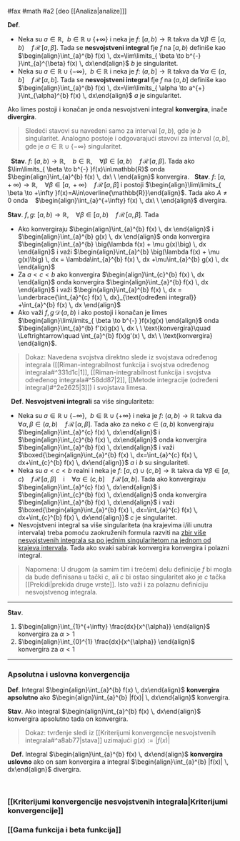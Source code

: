 #fax #math #a2 [deo [[Analiza|analize]]]
$\:$

**Def**. 
- Neka su $a\in\mathbb{R},\ \ b\in\mathbb{R}\cup\{+\infty\}$ i neka je $f:\ [a,\,b)\to\mathbb{R}$ takva da $\forall \beta\in[a,\,b)\quad f\,\mathcal{R}\,[a,\,\beta]$. Tada se  **nesvojstveni integral** fje $f$ na $[a,\,b)$ definiše kao
$\begin{align}\int_{a}^{b} f(x) \, dx=\lim\limits_{ \beta \to b^{-} }\int_{a}^{\beta} f(x) \, dx\end{align}$
$b$ je singularitet.
$\:$
- Neka su $a\in\mathbb{R}\cup\{-\infty\},\ \ b\in\mathbb{R}$ i neka je $f:\ (a,\,b]\to\mathbb{R}$ takva da $\forall \alpha\in(a,\,b]\quad f\,\mathcal{R}\,[\alpha,\,b]$. Tada se  **nesvojstveni integral** fje $f$ na $(a,\,b]$ definiše kao
$\begin{align}\int_{a}^{b} f(x) \, dx=\lim\limits_{ \alpha \to a^{+} }\int_{\alpha}^{b} f(x) \, dx\end{align}$
$a$ je singularitet.

Ako limes postoji i konačan je onda nesvojstveni integral **konvergira**, inače **divergira**.
$\:$

>Sledeći stavovi su navedeni samo za interval $[a,\,b)$, gde je $b$ singularitet. Analogno postoje i odgovarajući stavovi za interval $(a,\,b]$, gde je $a\in\mathbb{R}\cup\{-\infty\}$ singularitet.

$\:$
**Stav**. $f:\ [a,\,b)\to\mathbb{R}$, $\ \:$ $b\in\mathbb{R}$, $\ \:$ $\forall \beta\in [a,\,b)\quad f\,\mathcal{R}\,[a,\,\beta]$. Tada 
ako $\lim\limits_{ \beta \to b^{-} }f(x)\in\mathbb{R}$ onda $\begin{align}\int_{a}^{b} f(x) \, dx\ \ \end{align}$ konvergira.
$\:$
**Stav**. $f:\ [a,\,+\infty)\to\mathbb{R}$, $\ \:$ $\forall \beta\in [a,\,+\infty)\quad f\,\mathcal{R}\,[a,\,\beta]$ i postoji $\begin{align}\lim\limits_{ \beta \to +\infty }f(x)=A\in\overline{\mathbb{R}}\end{align}$.
Tada ako $A\ne0$ onda $\ \:$ $\begin{align}\int_{a}^{+\infty} f(x) \, dx\ \ \end{align}$ divergira.
$\:$

**Stav**.  $f,\,g:\ [a,\,b)\to\mathbb{R}$, $\ \:$ $\forall \beta\in [a,\,b)\quad f\,\mathcal{R}\,[a,\,\beta]$. Tada
- Ako konvergiraju $\begin{align}\int_{a}^{b} f(x) \, dx \end{align}$ i $\begin{align}\int_{a}^{b} g(x) \, dx \end{align}$ onda konvergira $\begin{align}\int_{a}^{b} \big(\lambda f(x) + \mu g(x)\big) \, dx \end{align}$
i važi $\begin{align}\int_{a}^{b} \big(\lambda f(x) + \mu g(x)\big) \, dx = \lambda\int_{a}^{b} f(x) \, dx +\mu\int_{a}^{b} g(x) \, dx \end{align}$
$\:$
- Za $a<c<b$ ako konvergira $\begin{align}\int_{c}^{b} f(x) \, dx \end{align}$ onda konvergira $\begin{align}\int_{a}^{b} f(x) \, dx \end{align}$
i važi $\begin{align}\int_{a}^{b} f(x) \, dx = \underbrace{\int_{a}^{c} f(x) \, dx}_{\text{određeni integral}} +\int_{a}^{b} f(x) \, dx \end{align}$
$\:$
- Ako važi $f,\,g \,\mathcal{D}\,(a,\,b)$ i ako postoji i konačan je limes  $\begin{align}\lim\limits_{ \beta \to b^{-} }f(x)g(x) \end{align}$ onda 
 $\begin{align}\int_{a}^{b} f'(x)g(x) \, dx \ \ \text{konvergira}\quad \Leftrightarrow\quad \int_{a}^{b} f(x)g'(x) \, dx\ \ \text{konvergira} \end{align}$.
 
 > Dokaz:
 > Navedena svojstva direktno slede iz svojstava određenog integrala ([[Riman-integrabilnost funkcija i svojstva određenog integrala#^331d1c|1]], [[Riman-integrabilnost funkcija i svojstva određenog integrala#^58dd87|2]], [[Metode integracije (određeni integral)#^2e2625|3]]) i svojstava limesa.

$\:$
 **Def**. **Nesvojstveni integrali** sa više singulariteta:
 - Neka su $a\in\mathbb{R}\cup\{-\infty\},\ \ b\in\mathbb{R}\cup\{+\infty\}$ i neka je $f:\ (a,\,b)\to\mathbb{R}$ takva da $\forall \alpha,\,\beta\in(a,\,b)\quad f\,\mathcal{R}\,[\alpha,\,\beta]$. Tada ako za neko $c\in(a,\,b)$ konvergiraju $\begin{align}\int_{a}^{c} f(x) \, dx\end{align}$ i $\begin{align}\int_{c}^{b} f(x) \, dx\end{align}$ onda konvergira   $\begin{align}\int_{a}^{b} f(x) \, dx\end{align}$
   i važi $\boxed{\begin{align}\int_{a}^{b} f(x) \, dx=\int_{a}^{c} f(x) \, dx+\int_{c}^{b} f(x) \, dx\end{align}}$
$a$ i $b$ su singulariteti.
$\:$
 - Neka su $a<c<b$ realni i neka je $f:\ [a,\,c)\cup(c,\,b]\to\mathbb{R}$ takva da $\forall \beta\in[a,\,c)\quad f\,\mathcal{R}\,[a,\,\beta]$ $\ \:$ i $\ \:$ $\forall \alpha\in(c,\,b]\quad f\,\mathcal{R}\,[\alpha,\,b]$. Tada ako  konvergiraju $\begin{align}\int_{a}^{c} f(x) \, dx\end{align}$ i $\begin{align}\int_{c}^{b} f(x) \, dx\end{align}$ onda konvergira   $\begin{align}\int_{a}^{b} f(x) \, dx\end{align}$
   i važi $\boxed{\begin{align}\int_{a}^{b} f(x) \, dx=\int_{a}^{c} f(x) \, dx+\int_{c}^{b} f(x) \, dx\end{align}}$
$c$ je singularitet.
$\:$
- Nesvojstveni integral sa više singulariteta (na krajevima i/ili unutra intervala) treba pomoću zaokruženih formula razviti na <u>zbir više nesvojstvenih integrala sa po jednim singularitetom na jednom od krajeva intervala</u>. Tada ako svaki sabirak konvergira konvergira i polazni integral.

> Napomena: U drugom (a samim tim i trećem) delu definicije $f$ bi mogla da bude definisana u tački $c$, ali $c$ bi ostao singularitet ako je $c$ tačka [[Prekidi|prekida druge vrste]]. Isto važi i za polaznu definiciju nesvojstvenog integrala.

___
**Stav**.
1. $\begin{align}\int_{1}^{+\infty}  \frac{dx}{x^{\alpha}} \end{align}$ $\ \:$ konvergira za $\alpha>1$
$\:$
1. $\begin{align}\int_{0}^{1}  \frac{dx}{x^{\alpha}} \end{align}$ $\ \:$ konvergira za $\alpha<1$
___



### Apsolutna i uslovna konvergencija
**Def**. Integral $\begin{align}\int_{a}^{b} f(x) \, dx\end{align}$ **konvergira apsolutno** ako $\begin{align}\int_{a}^{b} |f(x)| \, dx\end{align}$ konvergira.

**Stav**. Ako integral $\begin{align}\int_{a}^{b} f(x) \, dx\end{align}$ konvergira apsolutno tada on konvergira.
> Dokaz: tvrđenje sledi iz [[Kriterijumi konvergencije nesvojstvenih integrala#^a8ab77|stava]] uzimajući $g(x):=|f(x)|$

$\:$
**Def**. Integral $\begin{align}\int_{a}^{b} f(x) \, dx\end{align}$ **konvergira uslovno** ako on sam konvergira a integral $\begin{align}\int_{a}^{b} |f(x)| \, dx\end{align}$ divergira.

$\:$
### [[Kriterijumi konvergencije nesvojstvenih integrala|Kriterijumi konvergencije]]
### [[Gama funkcija i beta funkcija]]